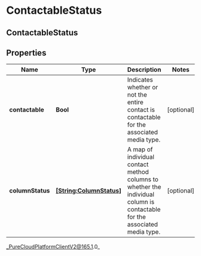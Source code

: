 # ContactableStatus

## ContactableStatus

## Properties

|Name | Type | Description | Notes|
|------------ | ------------- | ------------- | -------------|
| **contactable** | **Bool** | Indicates whether or not the entire contact is contactable for the associated media type. | [optional] |
| **columnStatus** | [**[String:ColumnStatus]**](ColumnStatus) | A map of individual contact method columns to whether the individual column is contactable for the associated media type. | [optional] |



_PureCloudPlatformClientV2@165.1.0_
